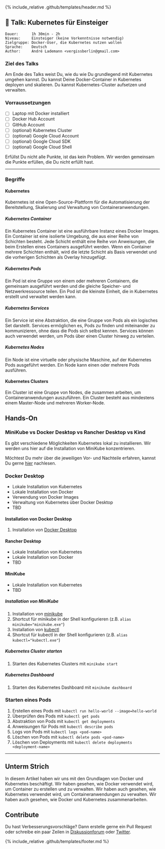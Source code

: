 {% include_relative .github/templates/header.md %}

## 💬 Talk: Kubernetes für Einsteiger

```text
Dauer:      1h 30min - 2h
Niveau:     Einsteiger (keine Vorkenntnisse notwendig)
Zielgruppe: Docker-User, die Kubernetes nutzen wollen
Sprache:    Deutsch
Author:     André Lademann <vergissberlin@gmail.com>
```

### Ziel des Talks

Am Ende des Talks weist Du, wie du wie Du grundlegend mit Kubernetes umgehen kannst. Du kannst Deine Docker-Container in Kubernetes deployen und skalieren. Du kannst Kubernetes-Cluster aufsetzen und verwalten.

### Vorraussetzungen

- [ ] Laptop mit Docker installiert
- [ ] Docker Hub Account
- [ ] GitHub Account
- [ ] (optional) Kubernetes Cluster
- [ ] (optional) Google Cloud Account
- [ ] (optional) Google Cloud SDK
- [ ] (optional) Google Cloud Shell

Erfüllst Du nicht alle Punkte, ist das kein Problem. Wir werden gemeinsam die Punkte erfüllen, die Du nicht erfüllt hast.

---

### Begriffe

#### Kubernetes

Kubernetes ist eine Open-Source-Plattform für die Automatisierung der Bereitstellung, Skalierung und Verwaltung von Containeranwendungen.

##### Kubernetes Container

Ein Kubernetes Container ist eine ausführbare Instanz eines Docker Images. Ein Container ist eine isolierte Umgebung, die aus einer Reihe von Schichten besteht. Jede Schicht enthält eine Reihe von Anweisungen, die beim Erstellen eines Containers ausgeführt werden. Wenn ein Container mehrere Schichten enthält, wird die letzte Schicht als Basis verwendet und die vorherigen Schichten als Overlay hinzugefügt.

##### Kubernetes Pods

Ein Pod ist eine Gruppe von einem oder mehreren Containern, die gemeinsam ausgeführt werden und die gleiche Speicher- und Netzwerkressource teilen. Ein Pod ist die kleinste Einheit, die in Kubernetes erstellt und verwaltet werden kann.

##### Kubernetes Services

Ein Service ist eine Abstraktion, die eine Gruppe von Pods als ein logisches Set darstellt. Services ermöglichen es, Pods zu finden und miteinander zu kommunizieren, ohne dass die Pods sich selbst kennen. Services können auch verwendet werden, um Pods über einen Cluster hinweg zu verteilen.

##### Kubernetes Nodes

Ein Node ist eine virtuelle oder physische Maschine, auf der Kubernetes Pods ausgeführt werden. Ein Node kann einen oder mehrere Pods ausführen.

#### Kubernetes Clusters

Ein Cluster ist eine Gruppe von Nodes, die zusammen arbeiten, um Containeranwendungen auszuführen. Ein Cluster besteht aus mindestens einem Master-Node und mehreren Worker-Node.

## Hands-On

### MiniKube vs Docker Desktop vs Rancher Desktop vs Kind

Es gibt verschiedene Möglichkeiten Kubernetes lokal zu installieren. Wir werden uns hier auf die Installation von MiniKube konzentrieren.

Möchtest Du mehr über die jeweiligen Vor- und Nachteile erfahren, kannst Du gerne [hier](https://itnext.io/goodbye-docker-desktop-hello-minikube-3649f2a1c469
) nachlesen.

### Docker Desktop

- Lokale Installation von Kubernetes
- Lokale Installation von Docker
- Verwendung von Docker Images
- Verwaltung von Kubernetes über Docker Desktop
- TBD

#### Installation von Docker Desktop

1. Installation von [Docker Desktop](https://www.docker.com/products/docker-desktop)

#### Rancher Desktop

- Lokale Installation von Kubernetes
- Lokale Installation von Docker
- TBD

#### MiniKube

- Lokale Installation von Kubernetes
- TBD

##### Installation von MiniKube

1. Installation von [minikube](https://minikube.sigs.k8s.io/docs/start/)
2. Shortcut für minikube in der Shell konfigurieren (z.B. `alias minikube="minikube.exe"`)
3. Installation von [kubectl](https://kubernetes.io/docs/tasks/tools/install-kubectl/)
4. Shortcut für kubectl in der Shell konfigurieren (z.B. `alias kubectl="kubectl.exe"`)

##### Kubernetes Cluster starten

1. Starten des Kubernetes Clusters mit `minikube start`

##### Kubernetes Dashboard

1. Starten des Kubernetes Dashboard mit `minikube dashboard`

### Starten eines Pods

1. Erstellen eines Pods mit `kubectl run hello-world --image=hello-world`
2. Überprüfen des Pods mit `kubectl get pods`
3. Abstraktion von Pods mit `kubectl get deployments`
4. Anweisungen für Pods mit `kubectl describe pods`
5. Logs von Pods mit `kubectl logs <pod-name>`
6. Löschen von Pods mit `kubectl delete pods <pod-name>`
7. Löschen von Deployments mit `kubectl delete deployments <deployment-name>`

---

## Unterm Strich

In diesem Artikel haben wir uns mit den Grundlagen von Docker und Kubernetes beschäftigt. Wir haben gesehen, wie Docker verwendet wird, um Container zu erstellen und zu verwalten. Wir haben auch gesehen, wie Kubernetes verwendet wird, um Containeranwendungen zu verwalten. Wir haben auch gesehen, wie Docker und Kubernetes zusammenarbeiten.

## Contribute

Du hast Verbesserungsvorschläge? Dann erstelle gerne ein Pull Request oder schreibe ein paar Zeilen in [Diskussionforum](https://github.com/vergissberlin/talk-docker/discussions) oder [Twitter](https://twitter.com/vergissberlin).

{% include_relative .github/templates/footer.md %}
